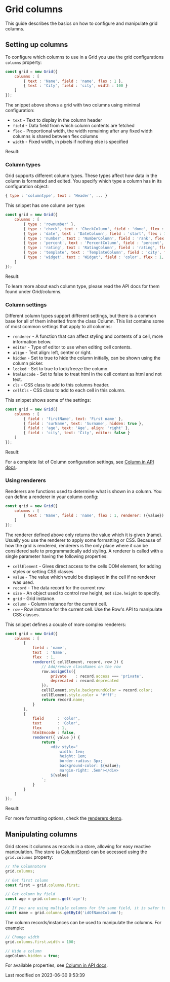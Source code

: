 # Grid columns
This guide describes the basics on how to configure and manipulate grid columns.

## Setting up columns
To configure which columns to use in a Grid you use the grid configurations `columns` property:

```javascript
const grid = new Grid({
    columns : [
        { text : 'Name', field : 'name', flex : 1 },
        { text : 'City', field : 'city', width : 100 }
    ]
});
```

The snippet above shows a grid with two columns using minimal configuration:

* `text`  - Text to display in the column header
* `field` - Data field from which column contents are fetched
* `flex`  - Proportional width, the width remaining after any fixed width columns is shared between flex columns
* `width` - Fixed width, in pixels if nothing else is specified

Result:

<div class="external-example" data-file="Grid/guides/columns/SettingUp1.js"></div>

### Column types
Grid supports different column types. These types affect how data in the column is formatted and edited. You specify
which type a column has in its configuration object:


```javascript
{ type : 'columntype', text : 'Header', ... } 
```

This snippet has one column per type:

```javascript
const grid = new Grid({
    columns : [
        { type : 'rownumber' },
        { type : 'check', text : 'CheckColumn', field : 'done', flex : 1 },
        { type : 'date', text : 'DateColumn', field : 'start', flex : 1 },
        { type : 'number', text : 'NumberColumn', field : 'rank', flex : 1 },
        { type : 'percent', text : 'PercentColumn', field : 'percent', flex : 1 },
        { type : 'rating', text : 'RatingColumn', field : 'rating', flex : 1 },
        { type : 'template', text : 'TemplateColumn', field : 'city', flex : 1, template : ({value}) => `Lives in ${value}`},
        { type : 'widget', text : 'Widget', field : 'color', flex : 1, widgets : [ { type: 'button', cls: 'b-raised b-orange', text : 'Click' }] }
    ]
});
```

Result:

<div class="external-example" data-file="Grid/guides/columns/SettingUp2.js"></div>

To learn more about each column type, please read the API docs for them found under Grid/columns.

### Column settings
Different column types support different settings, but there is a common base for all of them inherited from the class
Column. This list contains some of most common settings that apply to all columns:

* `renderer` - A function that can affect styling and contents of a cell, more information below.
* `editor` - Type of editor to use when editing cell contents.
* `align` - Text align: left, center or right.
* `hidden` - Set to true to hide the column initially, can be shown using the column picker.
* `locked` - Set to true to lock/freeze the column.
* `htmlEncode` - Set to false to treat html in the cell content as html and not text.
* `cls` - CSS class to add to this columns header.
* `cellCls` - CSS class to add to each cell in this column.

This snippet shows some of the settings:

```javascript
const grid = new Grid({
    columns : [
        { field : 'firstName', text: 'First name' },
        { field : 'surName', text: 'Surname', hidden: true },
        { field : 'age', text: 'Age', align: 'right' },
        { field : 'city', text: 'City', editor: false }
    ]
});
```
 
Result:
 
<div class="external-example" data-file="Grid/guides/columns/Config.js"></div>

For a complete list of Column configuration settings, see [Column in API docs](#Grid/column/Column).

### Using renderers
Renderers are functions used to determine what is shown in a column. You can define a renderer in your column config:

```javascript
const grid = new Grid({
    columns : [
        { text : 'Name', field : 'name', flex : 1, renderer: ({value}) => value }
    ]
});
```

The renderer defined above only returns the value which it is given (name). Usually you use the renderer to apply some 
formatting or CSS. Because of how the grid is rendered, renderers is the only place where it can be considered safe to
programmatically add styling. A renderer is called with a single parameter having the following properties:

* `cellElement` - Gives direct access to the cells DOM element, for adding styles or setting CSS classes
* `value` - The value which would be displayed in the cell if no renderer was used.
* `record` - The data record for the current row.
* `size` - An object used to control row height, set `size.height` to specify. 
* `grid` - Grid instance.
* `column` - Column instance for the current cell.
* `row` - Row instance for the current cell. Use the Row's API to manipulate CSS classes.

This snippet defines a couple of more complex renderers:

```javascript
const grid = new Grid({
    columns : [
        {
            field : 'name',
            text  : 'Name',
            flex  : 1,
            renderer({ cellElement, record, row }) {
                // Add/remove classNames on the row
                row.assignCls({
                    private    : record.access === 'private',
                    deprecated : record.deprecated
                });
                cellElement.style.backgroundColor = record.color;
                cellElement.style.color = '#fff';
                return record.name;
            }
        },
        {
            field      : 'color',
            text       : 'Color',
            flex       : 1,
            htmlEncode : false,
            renderer({ value }) {
                return `
                    <div style="
                        width: 1em;
                        height: 1em;
                        border-radius: 3px;
                        background-color: ${value};
                        margin-right: .5em"></div>
                    ${value}
                `;
            }
        }
    ]
});
```

Result:

<div class="external-example" data-file="Grid/guides/columns/Renderer.js"></div>

For more formatting options, check the <a href="../examples/renderers/" target="_blank">renderers demo</a>.

## Manipulating columns
Grid stores it columns as records in a store, allowing for easy reactive manipulation. The store 
(a [ColumnStore](#Grid/data/ColumnStore)) can be accessed using the `grid.columns` property:

```javascript
// The ColumnStore
grid.columns;

// Get first column
const first = grid.columns.first;

// Get column by field
const age = grid.columns.get('age');

// If you are using multiple columns for the same field, it is safer to access them using id
const name = grid.columns.getById('idOfNameColumn');
```

The column records/instances can be used to manipulate the columns. For example:

```javascript
// Change width
grid.columns.first.width = 100;

// Hide a column
ageColumn.hidden = true;
```

For available properties, see [Column in API docs](#Grid/column/Column#properties).


<p class="last-modified">Last modified on 2023-06-30 9:53:39</p>